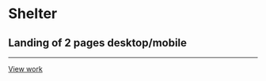 # Shelter
## Landing of 2 pages desktop/mobile
***
[View work](https://vlajik3.github.io/shelter/pages/main)

